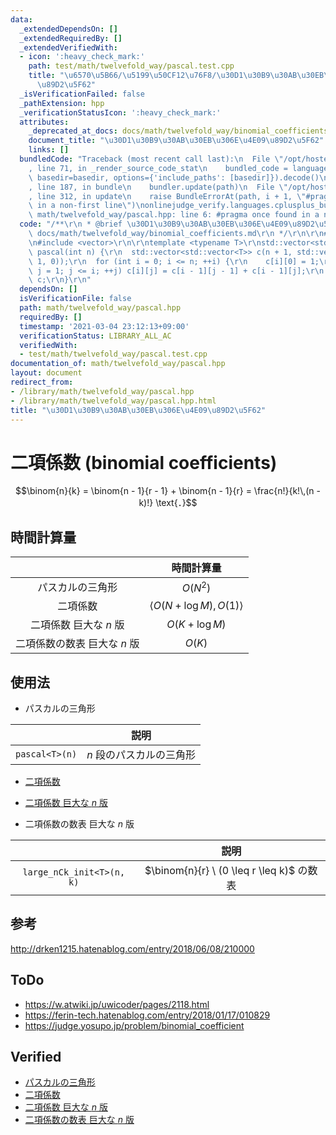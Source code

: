 ```yaml
---
data:
  _extendedDependsOn: []
  _extendedRequiredBy: []
  _extendedVerifiedWith:
  - icon: ':heavy_check_mark:'
    path: test/math/twelvefold_way/pascal.test.cpp
    title: "\u6570\u5B66/\u5199\u50CF12\u76F8/\u30D1\u30B9\u30AB\u30EB\u306E\u4E09\
      \u89D2\u5F62"
  _isVerificationFailed: false
  _pathExtension: hpp
  _verificationStatusIcon: ':heavy_check_mark:'
  attributes:
    _deprecated_at_docs: docs/math/twelvefold_way/binomial_coefficients.md
    document_title: "\u30D1\u30B9\u30AB\u30EB\u306E\u4E09\u89D2\u5F62"
    links: []
  bundledCode: "Traceback (most recent call last):\n  File \"/opt/hostedtoolcache/Python/3.9.5/x64/lib/python3.9/site-packages/onlinejudge_verify/documentation/build.py\"\
    , line 71, in _render_source_code_stat\n    bundled_code = language.bundle(stat.path,\
    \ basedir=basedir, options={'include_paths': [basedir]}).decode()\n  File \"/opt/hostedtoolcache/Python/3.9.5/x64/lib/python3.9/site-packages/onlinejudge_verify/languages/cplusplus.py\"\
    , line 187, in bundle\n    bundler.update(path)\n  File \"/opt/hostedtoolcache/Python/3.9.5/x64/lib/python3.9/site-packages/onlinejudge_verify/languages/cplusplus_bundle.py\"\
    , line 312, in update\n    raise BundleErrorAt(path, i + 1, \"#pragma once found\
    \ in a non-first line\")\nonlinejudge_verify.languages.cplusplus_bundle.BundleErrorAt:\
    \ math/twelvefold_way/pascal.hpp: line 6: #pragma once found in a non-first line\n"
  code: "/**\r\n * @brief \u30D1\u30B9\u30AB\u30EB\u306E\u4E09\u89D2\u5F62\r\n * @docs\
    \ docs/math/twelvefold_way/binomial_coefficients.md\r\n */\r\n\r\n#pragma once\r\
    \n#include <vector>\r\n\r\ntemplate <typename T>\r\nstd::vector<std::vector<T>>\
    \ pascal(int n) {\r\n  std::vector<std::vector<T>> c(n + 1, std::vector<T>(n +\
    \ 1, 0));\r\n  for (int i = 0; i <= n; ++i) {\r\n    c[i][0] = 1;\r\n    for (int\
    \ j = 1; j <= i; ++j) c[i][j] = c[i - 1][j - 1] + c[i - 1][j];\r\n  }\r\n  return\
    \ c;\r\n}\r\n"
  dependsOn: []
  isVerificationFile: false
  path: math/twelvefold_way/pascal.hpp
  requiredBy: []
  timestamp: '2021-03-04 23:12:13+09:00'
  verificationStatus: LIBRARY_ALL_AC
  verifiedWith:
  - test/math/twelvefold_way/pascal.test.cpp
documentation_of: math/twelvefold_way/pascal.hpp
layout: document
redirect_from:
- /library/math/twelvefold_way/pascal.hpp
- /library/math/twelvefold_way/pascal.hpp.html
title: "\u30D1\u30B9\u30AB\u30EB\u306E\u4E09\u89D2\u5F62"
---
```

# 二項係数 (binomial coefficients)

$$\binom{n}{k} = \binom{n - 1}{r - 1} + \binom{n - 1}{r} = \frac{n!}{k!\,(n - k)!} \text{．}$$


## 時間計算量

||時間計算量|
|:--:|:--:|
|パスカルの三角形|$O(N^2)$|
|二項係数|$\langle O(N + \log{M}), O(1) \rangle$|
|二項係数 巨大な $n$ 版|$O(K + \log{M})$|
|二項係数の数表 巨大な $n$ 版|$O(K)$|


## 使用法

- パスカルの三角形

||説明|
|:--:|:--:|
|`pascal<T>(n)`|$n$ 段のパスカルの三角形|

- [二項係数](../../../math/modint.hpp)

- [二項係数 巨大な $n$ 版](../../../math/modint.hpp)

- 二項係数の数表 巨大な $n$ 版

||説明|
|:--:|:--:|
|`large_nCk_init<T>(n, k)`|$\binom{n}{r} \ (0 \leq r \leq k)$ の数表|


## 参考

http://drken1215.hatenablog.com/entry/2018/06/08/210000


## ToDo

- https://w.atwiki.jp/uwicoder/pages/2118.html
- https://ferin-tech.hatenablog.com/entry/2018/01/17/010829
- https://judge.yosupo.jp/problem/binomial_coefficient


## Verified

- [パスカルの三角形](https://yukicoder.me/submissions/625063)
- [二項係数](https://yukicoder.me/submissions/625071)
- [二項係数 巨大な $n$ 版](https://onlinejudge.u-aizu.ac.jp/solutions/problem/3071/review/5265683/emthrm/C++17)
- [二項係数の数表 巨大な $n$ 版](https://onlinejudge.u-aizu.ac.jp/solutions/problem/3071/review/5265694/emthrm/C++17)

